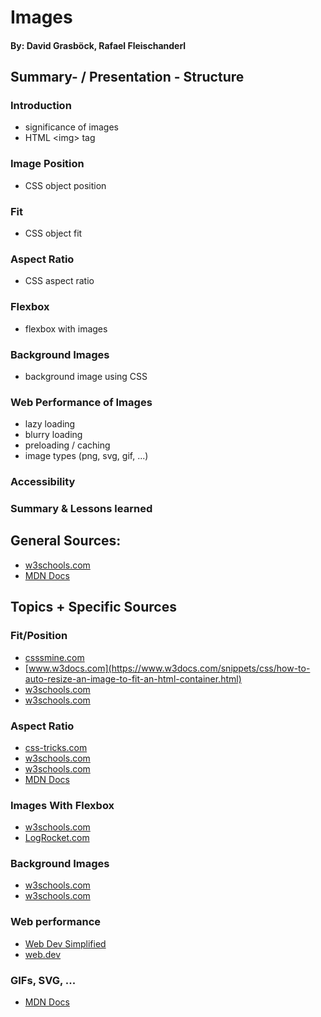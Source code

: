 # Images
#### By: David Grasböck, Rafael Fleischanderl
## Summary- / Presentation - Structure
### Introduction  
- significance of images
- HTML \<img> tag
### Image Position
- CSS object position
### Fit 
- CSS object fit
### Aspect Ratio
- CSS aspect ratio
### Flexbox 
- flexbox with images
### Background Images
- background image using CSS
### Web Performance of Images
- lazy loading
- blurry loading
- preloading / caching
- image types (png, svg, gif, ...)
### Accessibility
### Summary & Lessons learned  
    

      
## General Sources:
* [w3schools.com](https://www.w3schools.com/ "w3schools")
* [MDN Docs](https://developer.mozilla.org/en-US/ "Mozilla web docs")

## Topics + Specific Sources  
### Fit/Position
* [csssmine.com](https://www.cssmine.com/blog/2020-02-12-css-object-fit-and-object-position-properties-crop-images-embedded-in-html)  
* [www.w3docs.com](https://www.w3docs.com/snippets/css/how-to-auto-resize-an-image-to-fit-an-html-container.html)  
* [w3schools.com](https://www.w3schools.com/css/css3_images.asp "CSS")  
* [w3schools.com](https://www.w3schools.com/csS/css3_object-fit.asp "CSS")  
 
### Aspect Ratio
* [css-tricks.com](https://css-tricks.com/almanac/properties/a/aspect-ratio/)  
* [w3schools.com](https://www.w3schools.com/howto/howto_css_aspect_ratio.asp)  
* [w3schools.com](https://www.w3schools.com/Cssref/css_pr_aspect-ratio.php)  
* [MDN Docs](https://developer.mozilla.org/en-US/docs/Web/CSS/aspect-ratio)  
  
### Images With Flexbox
* [w3schools.com](https://www.w3schools.com/csS/css3_flexbox.asp)    
* [LogRocket.com](https://blog.logrocket.com/responsive-image-gallery-css-flexbox/)  

### Background Images
* [w3schools.com](https://www.w3schools.com/htmL/html_images_background.asp)    
* [w3schools.com](https://www.w3schools.com/css/css_background_image.asp)    

### Web performance
* [Web Dev Simplified](https://www.youtube.com/watch?v=hJ7Rg1821Q0 "Lazy Loading & Blurry Loading")   
* [web.dev](https://web.dev/learn/performance/image-performance)  

### GIFs, SVG, ...
* [MDN Docs](https://developer.mozilla.org/en-US/docs/Web/Media/Formats/Image_types "Image Types")  
